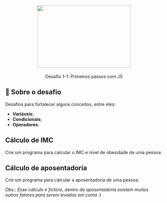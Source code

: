 <h1 align="center">

<img src="https://camo.githubusercontent.com/268b1344409fac98c4eeda520482b6910c4ddcba/68747470733a2f2f73746f726167652e676f6f676c65617069732e636f6d2f676f6c64656e2d77696e642f626f6f7463616d702d6c61756e6368626173652f6c6f676f2e706e67" width="300px" height="200"/>

</h1>

<center>Desafio 1-1: Primeiros passos com JS</center>

## 🚀 Sobre o desafio
Desafios para fortalecer alguns conceitos, entre eles:


- **Variáveis**;
- __Condicionais__;
- **Operadores**.

## Cálculo de IMC

Crie um programa para calcular o IMC e nível de obesidade de uma pessoa.

## Cálculo de aposentadoria

Crie um programa para calcular a aposentadoria de uma pessoa.

<i>Obs.: Esse cálculo é fictício, dentro da aposentadoria existem muitos outros fatores para serem levados em conta :)</i>
